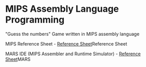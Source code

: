 # MIPS Assembly Language Programming

"Guess the numbers" Game written in MIPS assembly language

MIPS Reference Sheet - [Reference Sheet](http://www2.engr.arizona.edu/~ece369/Resources/spim/MIPSReference.pdf)Reference Sheet

MARS IDE (MIPS Assembler and Runtime Simulator) - [Reference Sheet](http://courses.missouristate.edu/kenvollmar/mars/)MARS
